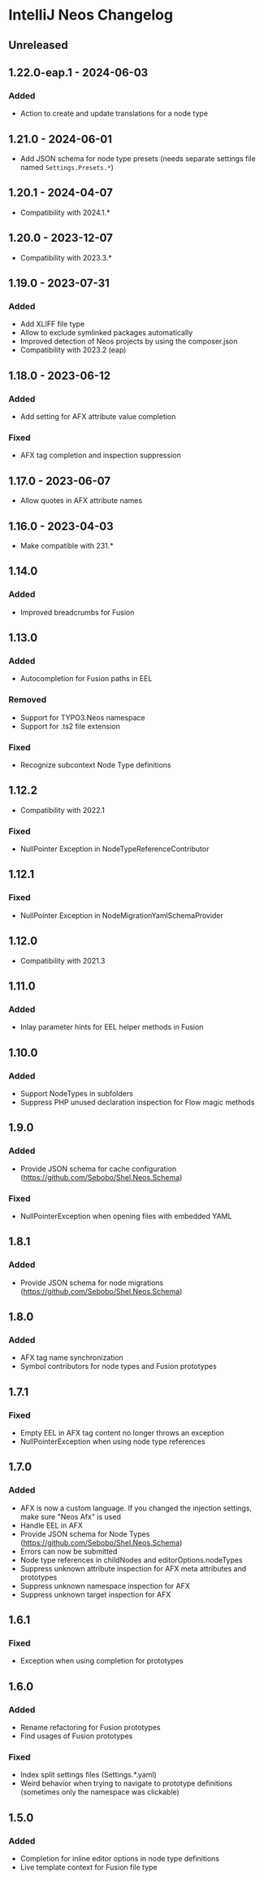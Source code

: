 <!-- Keep a Changelog guide -> https://keepachangelog.com -->

# IntelliJ Neos Changelog

## Unreleased

## 1.22.0-eap.1 - 2024-06-03

### Added

- Action to create and update translations for a node type

## 1.21.0 - 2024-06-01

- Add JSON schema for node type presets (needs separate settings file named `Settings.Presets.*`)

## 1.20.1 - 2024-04-07

- Compatibility with 2024.1.*

## 1.20.0 - 2023-12-07

- Compatibility with 2023.3.*

## 1.19.0 - 2023-07-31

### Added

- Add XLIFF file type
- Allow to exclude symlinked packages automatically
- Improved detection of Neos projects by using the composer.json
- Compatibility with 2023.2 (eap)

## 1.18.0 - 2023-06-12

### Added

- Add setting for AFX attribute value completion

### Fixed

- AFX tag completion and inspection suppression

## 1.17.0 - 2023-06-07

- Allow quotes in AFX attribute names

## 1.16.0 - 2023-04-03

- Make compatible with 231.*

## 1.14.0

### Added

- Improved breadcrumbs for Fusion

## 1.13.0

### Added

- Autocompletion for Fusion paths in EEL

### Removed

- Support for TYPO3.Neos namespace
- Support for .ts2 file extension

### Fixed

- Recognize subcontext Node Type definitions

## 1.12.2

- Compatibility with 2022.1

### Fixed

- NullPointer Exception in NodeTypeReferenceContributor

## 1.12.1

### Fixed

- NullPointer Exception in NodeMigrationYamlSchemaProvider

## 1.12.0

- Compatibility with 2021.3

## 1.11.0

### Added

- Inlay parameter hints for EEL helper methods in Fusion

## 1.10.0

### Added

- Support NodeTypes in subfolders
- Suppress PHP unused declaration inspection for Flow magic methods

## 1.9.0

### Added

- Provide JSON schema for cache configuration (https://github.com/Sebobo/Shel.Neos.Schema)

### Fixed

- NullPointerException when opening files with embedded YAML

## 1.8.1

### Added

- Provide JSON schema for node migrations (https://github.com/Sebobo/Shel.Neos.Schema)

## 1.8.0

### Added

- AFX tag name synchronization
- Symbol contributors for node types and Fusion prototypes

## 1.7.1

### Fixed

- Empty EEL in AFX tag content no longer throws an exception
- NullPointerException when using node type references

## 1.7.0

### Added

- AFX is now a custom language. If you changed the injection settings, make sure "Neos Afx" is used
- Handle EEL in AFX
- Provide JSON schema for Node Types (https://github.com/Sebobo/Shel.Neos.Schema)
- Errors can now be submitted
- Node type references in childNodes and editorOptions.nodeTypes
- Suppress unknown attribute inspection for AFX meta attributes and prototypes
- Suppress unknown namespace inspection for AFX
- Suppress unknown target inspection for AFX

## 1.6.1

### Fixed

- Exception when using completion for prototypes

## 1.6.0

### Added

- Rename refactoring for Fusion prototypes
- Find usages of Fusion prototypes

### Fixed

- Index split settings files (Settings.*.yaml)
- Weird behavior when trying to navigate to prototype definitions (sometimes only the namespace was clickable)

## 1.5.0

### Added

- Completion for inline editor options in node type definitions
- Live template context for Fusion file type
